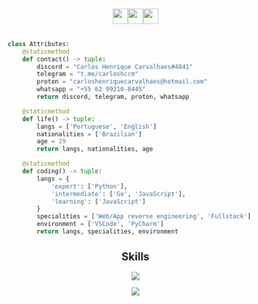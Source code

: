 <div><h1 align="center"> <img src="https://img.icons8.com/?size=512&id=5RSNkT2QWYy3&format=png" height="30px"><img src="http://i.picasion.com/gl/92/h8yw.gif" height="30px"><img src="https://img.icons8.com/?size=512&id=5RSNkT2QWYy3&format=png" height="30px"></h1></div>


<!-- <p align="center">
    <img alt="" src=https://img.shields.io/github/stars/xtekky?style=for-the-badge&?affiliations=OWNER%2CCOLLABORATOR />
    <img alt="" src=https://komarev.com/ghpvc/?username=xtekky&style=for-the-badge />
</p> -->

<p href="https://discord.gg/onlp" align="center">
    <img alt="" src=https://lanyard.cnrad.dev/api/840541540203626516/>
</p>

```python
class Attributes:
    @staticmethod
    def contact() -> tuple:
        discord = "Carlos Henrique Carvalhaes#4841"
        telegram = "t.me/carloshccm"
        proton = "carloshenriquecarvalhaes@hotmail.com"
        whatsapp = "+55 62 99210-8445"
        return discord, telegram, proton, whatsapp

    @staticmethod
    def life() -> tuple:
        langs = ['Portuguese', 'English']
        nationalities = ['Brazilian']
        age = 29
        return langs, nationalities, age

    @staticmethod
    def coding() -> tuple:
        langs = {
            'expert': ['Python'],
            'intermediate': ['Go', 'JavaScript'],
            'learning': ['JavaScript']
        }
        specialities = ['Web/App reverse engineering', 'Fullstack']
        environment = ['VSCode', 'PyCharm']
        return langs, specialities, environment

```
<h2 align="center">Skills </h2>

<p align="center">
  <a href="https://skillicons.dev">
    <div><p align="center"><img src="https://skillicons.dev/icons?i=vscode,python,flask,django,linux,mysql" /></div>
    <div><p align="center"><img src="https://skillicons.dev/icons?i=wordpress,cloudflare,aws,azure,js,css,html,github" /></div>
  </a>
</p>

